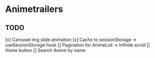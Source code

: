 # Animetrailers

## TODO

[x] Carousel img slide animation
[x] Cache to sessionStorage -> useSessionStorage hook
[] Pagination for AnimeList -> Infinite scroll
[] Home button
[] Search Anime by name
